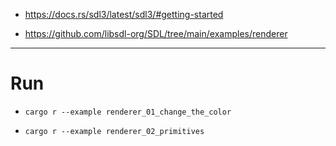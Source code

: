 - https://docs.rs/sdl3/latest/sdl3/#getting-started

- https://github.com/libsdl-org/SDL/tree/main/examples/renderer

<hr />

# Run

- `cargo r --example renderer_01_change_the_color`

- `cargo r --example renderer_02_primitives`
